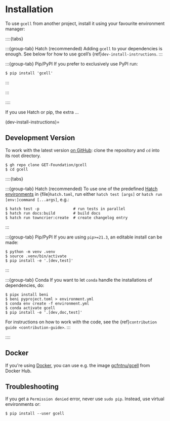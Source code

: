 # Installation

To use `gcell` from another project, install it using your favourite environment manager:

::::{tabs}

:::{group-tab} Hatch (recommended)
Adding `gcell` to your dependencies is enough.
See below for how to use gcell’s {ref}`dev-install-instructions`.
:::

:::{group-tab} Pip/PyPI
If you prefer to exclusively use PyPI run:

```console
$ pip install 'gcell'
```
:::


[miniconda]: https://docs.anaconda.com/miniconda/miniconda-install/
[from pypi]: https://pypi.org/project/gcell
:::

::::

If you use Hatch or pip, the extra ...

(dev-install-instructions)=

## Development Version

To work with the latest version [on GitHub][]: clone the repository and `cd` into its root directory.

```console
$ gh repo clone GET-Foundation/gcell
$ cd gcell
```

::::{tabs}

:::{group-tab} Hatch (recommended)
To use one of the predefined [Hatch environments][] in {file}`hatch.toml`,
run either `hatch test [args]` or `hatch run [env:]command [...args]`, e.g.:

```console
$ hatch test -p               # run tests in parallel
$ hatch run docs:build        # build docs
$ hatch run towncrier:create  # create changelog entry
```

[hatch environments]: https://hatch.pypa.io/latest/tutorials/environment/basic-usage/
:::

:::{group-tab} Pip/PyPI
If you are using `pip>=21.3`, an editable install can be made:

```console
$ python -m venv .venv
$ source .venv/bin/activate
$ pip install -e '.[dev,test]'
```
:::

:::{group-tab} Conda
If you want to let `conda` handle the installations of dependencies, do:

```console
$ pipx install beni
$ beni pyproject.toml > environment.yml
$ conda env create -f environment.yml
$ conda activate gcell
$ pip install -e '.[dev,doc,test]'
```

For instructions on how to work with the code, see the {ref}`contribution guide <contribution-guide>`.
:::

::::

[on github]: https://github.com/GET-Foundation/gcell

## Docker

If you're using [Docker][], you can use e.g. the image [gcfntnu/gcell][] from Docker Hub.

[docker]: https://en.wikipedia.org/wiki/Docker_(software)
[gcfntnu/gcell]: https://hub.docker.com/r/gcfntnu/gcell

## Troubleshooting

If you get a `Permission denied` error, never use `sudo pip`. Instead, use virtual environments or:

```console
$ pip install --user gcell
```
